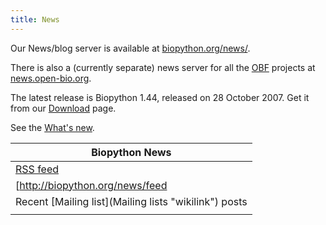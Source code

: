 ```yaml
---
title: News
---
```


Our News/blog server is available at
[biopython.org/news/](http://biopython.org/news/).

There is also a (currently separate) news server for all the
[OBF](obf:OBF "wikilink") projects at
[news.open-bio.org](http://news.open-bio.org).

The latest release is Biopython 1.44, released on 28 October 2007. Get
it from our [Download](Download "wikilink") page.

See the [What's new](http://biopython.open-bio.org/SRC/biopython/NEWS).

| Biopython News                                                                                                                  |
|---------------------------------------------------------------------------------------------------------------------------------|
| [RSS feed](http://biopython.org/news/feed)                                                                                      |
| <rss>[http://biopython.org/news/feed|date|charset=utf-8|max=10](http://biopython.org/news/feed|date|charset=utf-8|max=10)</rss> |
| Recent [Mailing list](Mailing lists "wikilink") posts                                                                           |
||


